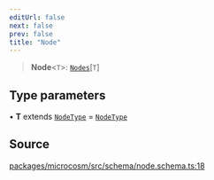 ```yaml
---
editUrl: false
next: false
prev: false
title: "Node"
---
```


> **Node**\<`T`\>: [`Nodes`](Nodes.md)\[`T`\]

## Type parameters

• **T** extends [`NodeType`](NodeType.md) = [`NodeType`](NodeType.md)

## Source

[packages/microcosm/src/schema/node.schema.ts:18](https://github.com/nodenogg-in/alpha-p2p/blob/d3c0d0ee190bdee84f8272463e9c5efc8c84f42d/packages/microcosm/src/schema/node.schema.ts#L18)
